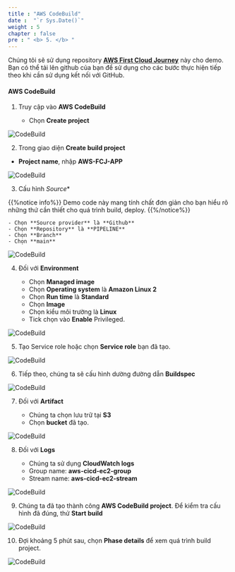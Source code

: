 ```yaml
---
title : "AWS CodeBuild"
date :  "`r Sys.Date()`" 
weight : 5 
chapter : false
pre : " <b> 5. </b> "
---
```


Chúng tôi sẽ sử dụng repository **[AWS First Cloud Journey](https://github.com/Handoo464/PIPELINE)** này cho demo. Bạn có thể tải lên github của bạn để sử dụng cho các bước thực hiện tiếp theo khi cần sử dụng kết nối với GitHub.

#### AWS CodeBuild

1. Truy cập vào **AWS CodeBuild**
    
    - Chọn **Create project**

![CodeBuild](/images/5/3.png)

2. Trong giao diện **Create build project**

- **Project name**, nhập **AWS-FCJ-APP**

![CodeBuild](/images/5/4.png)

3. Cấu hình _Source_*

{{%notice info%}}
Demo code này mang tính chất đơn giản cho bạn hiểu rõ những thứ cần thiết cho quá trình build, deploy.
{{%/notice%}}
    
    - Chọn **Source provider** là **Github**
    - Chọn **Repository** là **PIPELINE**
    - Chọn **Branch**
    - Chọn **main**

![CodeBuild](/images/5/1.png)

4. Đối với **Environment**
    
    - Chọn **Managed image**
    - Chọn **Operating system** là **Amazon Linux 2**
    - Chọn **Run time** là **Standard**
    - Chọn **Image**
    - Chọn kiểu môi trường là **Linux**
    - Tick chọn vào **Enable** Privileged.

![CodeBuild](/images/5/5.png)

5. Tạo Service role hoặc chọn **Service role** bạn đã tạo.

![CodeBuild](/images/5/6.png)

6. Tiếp theo, chúng ta sẽ cấu hình dường đường dẫn **Buildspec**

![CodeBuild](/images/5/7.png)

7. Đối với **Artifact**
    
    - Chúng ta chọn lưu trữ tại **S3**
    - Chọn **bucket** đã tạo.

![CodeBuild](/images/5/8.png)

8. Đối với **Logs**
    
    - Chúng ta sử dụng **CloudWatch logs**
    - Group name: **aws-cicd-ec2-group**
    - Stream name: **aws-cicd-ec2-stream**

![CodeBuild](/images/5/9.png)

9. Chúng ta đã tạo thành công **AWS CodeBuild project**. Để kiểm tra cấu hình đã đúng, thử **Start build**

![CodeBuild](/images/5/10.png)

10. Đợi khoảng 5 phút sau, chọn **Phase details** để xem quá trình build project.

![CodeBuild](/images/5/2.png)
